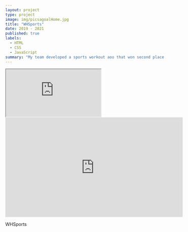 ```yaml
---
layout: project
type: project
image: img/picsagoalHome.jpg
title: "WHSports"
date: 2019 - 2021
published: true
labels:
  - HTML
  - CSS
  - JavaScript
summary: "My team developed a sports workout aoo that won second place in the 2019 Congressional App Challenge District 1. This project was also improved upon for my team and I's STEM and CTE capstone project."
---
```

<div class="text-center p-4">
  <iframe
  src="https://youtu.be/J6LECisTy3I?si=mcJKSvXQlq5YSJ_o">
  </iframe>

  <iframe width="560" height="315" src="https://www.youtube.com/embed/J6LECisTy3I?si=IixakDw3ahHoUCaB" title="YouTube video player" frameborder="0" allow="accelerometer; autoplay; clipboard-write; encrypted-media; gyroscope; picture-in-picture; web-share" allowfullscreen></iframe>
</div>

WHSports
